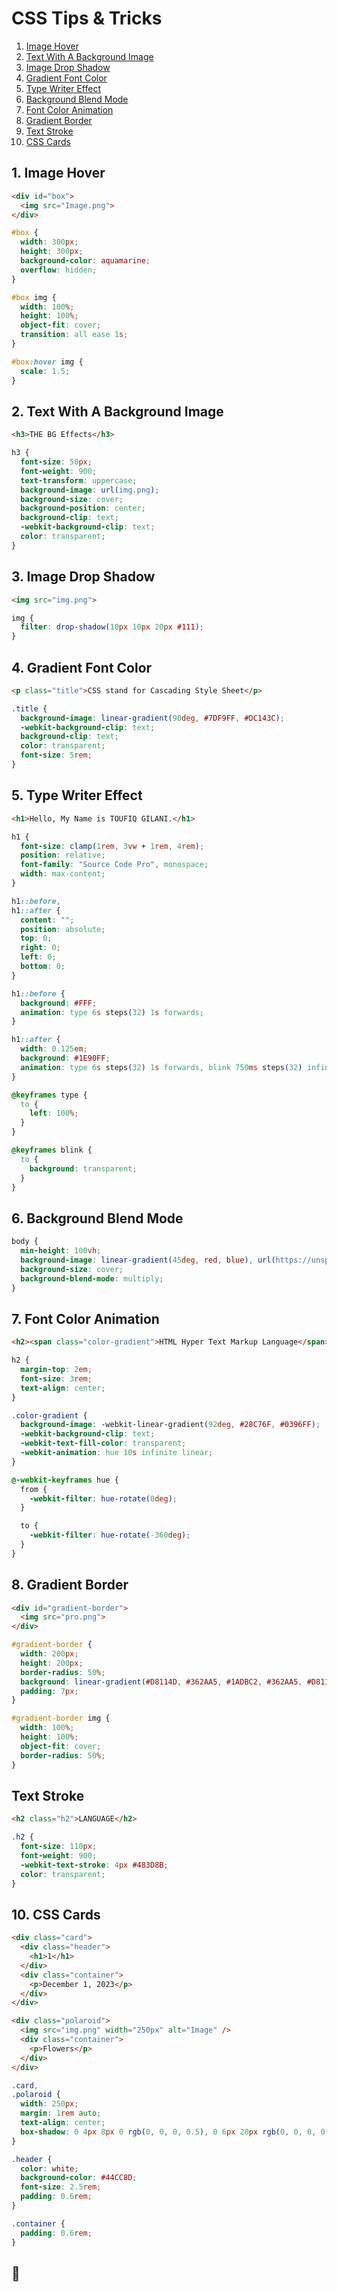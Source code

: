 # CSS Tips & Tricks

1. [Image Hover](#1-image-hover)
2. [Text With A Background Image](#2-text-with-a-background-image)
3. [Image Drop Shadow](#3-image-drop-shadow)
4. [Gradient Font Color](#4-gradient-font-color)
5. [Type Writer Effect](#5-type-writer-effect)
6. [Background Blend Mode](#6-background-blend-mode)
7. [Font Color Animation](#7-font-color-animation)
8. [Gradient Border](#8-gradient-border)
9. [Text Stroke](#9-text-stroke)
10. [CSS Cards](#10-css-cards)

##

## 1. Image Hover

```html
<div id="box">
  <img src="Image.png">
</div>
```

```css
#box {
  width: 300px;
  height: 300px;
  background-color: aquamarine;
  overflow: hidden;
}

#box img {
  width: 100%;
  height: 100%;
  object-fit: cover;
  transition: all ease 1s;
}

#box:hover img {
  scale: 1.5;
}
```

##

## 2. Text With A Background Image

```html
<h3>THE BG Effects</h3>
```

```css
h3 {
  font-size: 50px;
  font-weight: 900;
  text-transform: uppercase;
  background-image: url(img.png);
  background-size: cover;
  background-position: center;
  background-clip: text;
  -webkit-background-clip: text;
  color: transparent;
}
```

##

## 3. Image Drop Shadow

```html
<img src="img.png">
```

```css
img {
  filter: drop-shadow(10px 10px 20px #111);
}
```

##

## 4. Gradient Font Color

```html
<p class="title">CSS stand for Cascading Style Sheet</p>
```

```css
.title {
  background-image: linear-gradient(90deg, #7DF9FF, #DC143C);
  -webkit-background-clip: text;
  background-clip: text;
  color: transparent;
  font-size: 5rem;
}
```

##

## 5. Type Writer Effect

```html
<h1>Hello, My Name is TOUFIQ GILANI.</h1>
```

```css
h1 {
  font-size: clamp(1rem, 3vw + 1rem, 4rem);
  position: relative;
  font-family: "Source Code Pro", monospace;
  width: max-content;
}

h1::before,
h1::after {
  content: "";
  position: absolute;
  top: 0;
  right: 0;
  left: 0;
  bottom: 0;
}

h1::before {
  background: #FFF;
  animation: type 6s steps(32) 1s forwards;
}

h1::after {
  width: 0.125em;
  background: #1E90FF;
  animation: type 6s steps(32) 1s forwards, blink 750ms steps(32) infinite;
}

@keyframes type {
  to {
    left: 100%;
  }
}

@keyframes blink {
  to {
    background: transparent;
  }
}
```

##

## 6. Background Blend Mode

```css
body {
  min-height: 100vh;
  background-image: linear-gradient(45deg, red, blue), url(https://unsplash.it/1200/600);
  background-size: cover;
  background-blend-mode: multiply;
}
```

##

## 7. Font Color Animation

```html
<h2><span class="color-gradient">HTML Hyper Text Markup Language</span></h2>
```

```css
h2 {
  margin-top: 2em;
  font-size: 3rem;
  text-align: center;
}

.color-gradient {
  background-image: -webkit-linear-gradient(92deg, #28C76F, #0396FF);
  -webkit-background-clip: text;
  -webkit-text-fill-color: transparent;
  -webkit-animation: hue 10s infinite linear;
}

@-webkit-keyframes hue {
  from {
    -webkit-filter: hue-rotate(0deg);
  }

  to {
    -webkit-filter: hue-rotate(-360deg);
  }
}
```

##

## 8. Gradient Border

```html
<div id="gradient-border">
  <img src="pro.png">
</div>
```

```css
#gradient-border {
  width: 200px;
  height: 200px;
  border-radius: 50%;
  background: linear-gradient(#D8114D, #362AA5, #1ADBC2, #362AA5, #D8114D);
  padding: 7px;
}

#gradient-border img {
  width: 100%;
  height: 100%;
  object-fit: cover;
  border-radius: 50%;
}
```

##

## Text Stroke

```html
<h2 class="h2">LANGUAGE</h2>
```

```css
.h2 {
  font-size: 110px;
  font-weight: 900;
  -webkit-text-stroke: 4px #483D8B;
  color: transparent;
}
```

##

## 10. CSS Cards

```html
<div class="card">
  <div class="header">
    <h1>1</h1>
  </div>
  <div class="container">
    <p>December 1, 2023</p>
  </div>
</div>

<div class="polaroid">
  <img src="img.png" width="250px" alt="Image" />
  <div class="container">
    <p>Flowers</p>
  </div>
</div>
```

```css
.card,
.polaroid {
  width: 250px;
  margin: 1rem auto;
  text-align: center;
  box-shadow: 0 4px 8px 0 rgb(0, 0, 0, 0.5), 0 6px 20px rgb(0, 0, 0, 0.5);
}

.header {
  color: white;
  background-color: #44CC8D;
  font-size: 2.5rem;
  padding: 0.6rem;
}

.container {
  padding: 0.6rem;
}
```

## 🚀